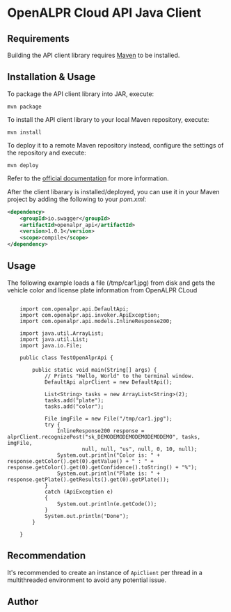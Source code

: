 OpenALPR Cloud API Java Client
==============================

## Requirements

Building the API client library requires [Maven](https://maven.apache.org/) to be installed.

## Installation & Usage

To package the API client library into JAR, execute:

```shell
mvn package
```

To install the API client library to your local Maven repository, execute:

```shell
mvn install
```

To deploy it to a remote Maven repository instead, configure the settings of the repository and execute:

```shell
mvn deploy
```

Refer to the [official documentation](https://maven.apache.org/plugins/maven-deploy-plugin/usage.html) for more information.

After the client libarary is installed/deployed, you can use it in your Maven project by adding the following to your *pom.xml*:

```xml
<dependency>
    <groupId>io.swagger</groupId>
    <artifactId>openalpr_api</artifactId>
    <version>1.0.1</version>
    <scope>compile</scope>
</dependency>

```

## Usage

The following example loads a file (/tmp/car1.jpg) from disk and gets the vehicle color and license plate information from OpenALPR CLoud

```

    import com.openalpr.api.DefaultApi;
    import com.openalpr.api.invoker.ApiException;
    import com.openalpr.api.models.InlineResponse200;

    import java.util.ArrayList;
    import java.util.List;
    import java.io.File;

    public class TestOpenAlprApi {

        public static void main(String[] args) {
            // Prints "Hello, World" to the terminal window.
            DefaultApi alprClient = new DefaultApi();

            List<String> tasks = new ArrayList<String>(2);
            tasks.add("plate");
            tasks.add("color");

            File imgFile = new File("/tmp/car1.jpg");
            try {
                InlineResponse200 response = alprClient.recognizePost("sk_DEMODEMODEMODEMODEMODEMO", tasks, imgFile,
                        null, null, "us", null, 0, 10, null);
                System.out.println("Color is: " + response.getColor().get(0).getValue() + " : " + response.getColor().get(0).getConfidence().toString() + "%");
                System.out.println("Plate is: " + response.getPlate().getResults().get(0).getPlate());
            }
            catch (ApiException e)
            {
                System.out.println(e.getCode());
            }
            System.out.println("Done");
        }

    }

```

## Recommendation

It's recommended to create an instance of `ApiClient` per thread in a multithreaded environment to avoid any potential issue.

## Author




